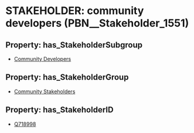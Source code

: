 # STAKEHOLDER: __community developers__ (PBN__Stakeholder_1551)

## Property: has_StakeholderSubgroup

* [Community Developers](PBN__StakeholderSubgroup_141)

## Property: has_StakeholderGroup

* [Community Stakeholders](PBN__StakeholderGroup_8)

## Property: has_StakeholderID

* [Q718998](Q718998)

